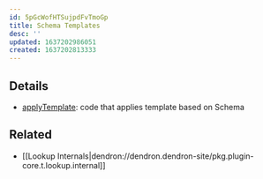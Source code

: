 ```yaml
---
id: 5pGcWofHTSujpdFvTmoGp
title: Schema Templates
desc: ''
updated: 1637202986051
created: 1637202813333
---
```



## Details

- [applyTemplate](https://github.com/dendronhq/dendron/blob/1d3f7e07d7c76362b350f63eabaab1d068e2717f/packages/common-all/src/dnode.ts#L1246): code that applies template based on Schema

## Related
- [[Lookup Internals|dendron://dendron.dendron-site/pkg.plugin-core.t.lookup.internal]]
